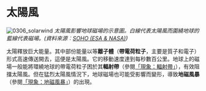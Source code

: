 # 太陽風

![0306_solarwind](./static/0306_solarwind.jpg)
*太陽風影響地球磁場的示意圖。白線代表太陽風而圍繞地球的藍線代表磁場。(資料來源︰[SOHO (ESA & NASA)](http://sohowww.nascom.nasa.gov/))*

太陽釋放巨大能量。其中部份能量以等**離子體**（**帶電荷粒子**，主要是質子和電子）形式高速傳送開去，這便是太陽風。它的移動速度達到每秒數百公里。地球上的磁場一般能將環繞地球的帶電荷粒子困於其**輻射帶**（參閱[「現象：輻射帶」](/#/zh_hk/section/phenomena/radiation-belt)），有效阻擋太陽風。但在猛烈太陽風情況下，地球磁場也可能受影響而變形，導致**地磁風暴**（參閱[「現象：地磁風暴」](/#/zh_hk/section/phenomena/geomagnetic-storms)）的出現。